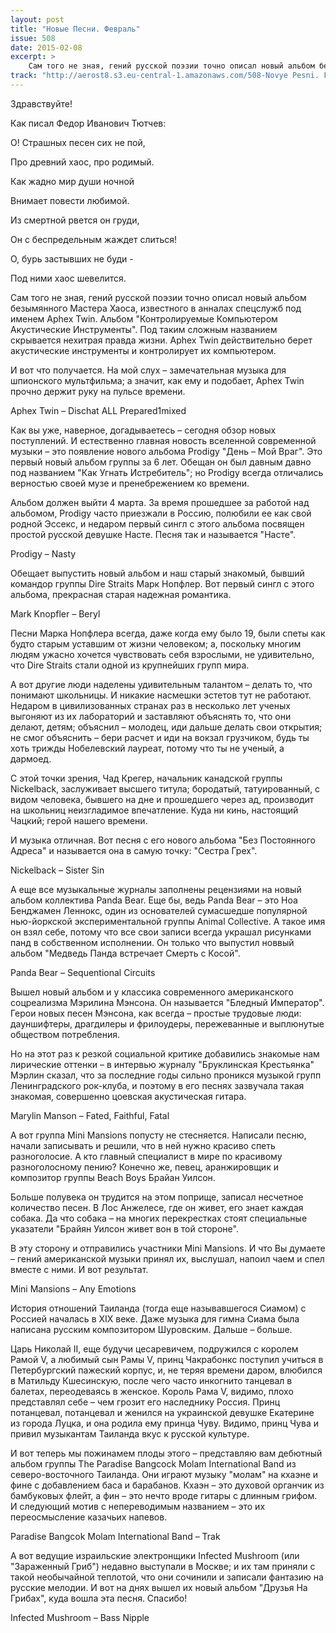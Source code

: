 ```yaml
---
layout: post
title: "Новые Песни. Февраль"
issue: 508
date: 2015-02-08
excerpt: >
    Сам того не зная, гений русской поэзии точно описал новый альбом безымянного Мастера Хаоса, известного в анналах спецслужб под именем Aphex Twin. Альбом "Контролируемые Компьютером Акустические Инструменты". Под таким сложным названием скрывается нехитрая правда жизни. Aphex Twin действительно берет акустические инструменты и контролирует их компьютером.
track: "http://aerost8.s3.eu-central-1.amazonaws.com/508-Novye Pesni. Fevral'.mp3"
---
```


Здравствуйте!

Как писал Федор Иванович Тютчев:

О! Страшных песен сих не пой,

Про древний хаос, про родимый.

Как жадно мир души ночной

Внимает повести любимой.

Из смертной рвется он груди,

Он с беспредельным жаждет слиться!

О, бурь застывших не буди -

Под ними хаос шевелится.

Сам того не зная, гений русской поэзии точно описал новый альбом безымянного Мастера Хаоса, известного в анналах спецслужб под именем Aphex Twin. Альбом "Контролируемые Компьютером Акустические Инструменты". Под таким сложным названием скрывается нехитрая правда жизни. Aphex Twin действительно берет акустические инструменты и контролирует их компьютером.

И вот что получается. На мой слух – замечательная музыка для шпионского мультфильма; а значит, как ему и подобает, Aphex Twin прочно держит руку на пульсе времени.

Aphex Twin – Dischat ALL Prepared1mixed

Как вы уже, наверное, догадываетесь – сегодня обзор новых поступлений. И естественно главная новость вселенной современной музыки – это появление нового альбома Prodigy "День – Мой Враг". Это первый новый альбом группы за 6 лет. Обещан он был давным давно под названием "Как Угнать Истребитель"; но Prodigy всегда отличались верностью своей музе и пренебрежением ко времени.

Альбом должен выйти 4 марта. За время прошедшее за работой над альбомом, Prodigy часто приезжали в Россию, полюбили ее как свой родной Эссекс, и недаром первый сингл с этого альбома посвящен простой русской девушке Насте. Песня так и называется "Насте".

Prodigy – Nasty

Обещает выпустить новый альбом и наш старый знакомый, бывший командор группы Dire Straits Марк Нопфлер. Вот первый сингл с этого альбома, прекрасная старая надежная романтика.

Mark Knopfler – Beryl

Песни Марка Нопфлера всегда, даже когда ему было 19, были спеты как будто старым уставшим от жизни человеком; а, поскольку многим людям ужасно хочется чувствовать себя взрослыми, не удивительно, что Dire Straits стали одной из крупнейших групп мира.

А вот другие люди наделены удивительным талантом – делать то, что понимают школьницы. И никакие насмешки эстетов тут не работают. Недаром в цивилизованных странах раз в несколько лет ученых выгоняют из их лабораторий и заставляют объяснять то, что они делают, детям; объяснил – молодец, иди дальше делать свои открытия; не смог объяснить – бери расчет и иди на вокзал грузчиком, будь ты хоть трижды Нобелевский лауреат, потому что ты не ученый, а дармоед.

С этой точки зрения, Чад Крегер, начальник канадской группы Nickelback, заслуживает высшего титула; бородатый, татуированный, с видом человека, бывшего на дне и прошедшего через ад, производит на школьниц неизгладимое впечатление. Куда ни кинь, настоящий Чацкий; герой нашего времени.

И музыка отличная. Вот песня с его нового альбома "Без Постоянного Адреса" и называется она в самую точку: "Сестра Грех".

Nickelback – Sister Sin

А еще все музыкальные журналы заполнены рецензиями на новый альбом коллектива Panda Bear. Еще бы, ведь Panda Bear – это Ноа Бенджамен Леннокс, один из основателей сумасшедше популярной нью-йоркской экспериментальной группы Animal Collective. А такое имя он взял себе, потому что все свои записи всегда украшал рисунками панд в собственном исполнении. Он только что выпустил новвый альбом "Медведь Панда встречает Смерть с Косой".

Panda Bear – Sequentional Circuits

Вышел новый альбом и у классика современного американского соцреализма Мэрилина Мэнсона. Он называется "Бледный Император". Герои новых песен Мэнсона, как всегда – простые трудовые люди: дауншифтеры, драгдилеры и фрилоудеры, пережеванные и выплюнутые обществом потребления.

Но на этот раз к резкой социальной критике добавились знакомые нам лирические оттенки – в интервью журналу "Бруклинская Крестьянка" Мэрлин сказал, что за последние годы сильно проникся музыкой групп Ленинградского рок-клуба, и поэтому в его песнях зазвучала такая знакомая, совершенно цоевская акустическая гитара.

Marylin Manson – Fated, Faithful, Fatal

А вот группа Mini Mansions попусту не стесняется. Написали песню, начали записывать и решили, что в ней нужно красиво спеть разноголосие. А кто главный специалист в мире по красивому разноголосному пению? Конечно же, певец, аранжировщик и композитор группы Beach Boys Брайан Уилсон.

Больше полувека он трудится на этом поприще, записал несчетное количество песен. В Лос Анжелесе, где он живет, его знает каждая собака. Да что собака – на многих перекрестках стоят специальные указатели "Брайян Уилсон живет вон в той стороне".

В эту сторону и отправились участники Mini Mansions. И что Вы думаете – гений американской музыки принял их, выслушал, напоил чаем и спел вместе с ними. И вот результат.

Mini Mansions – Any Emotions

История отношений Таиланда (тогда еще называвшегося Сиамом) с Россией началась в XIX веке. Даже музыка для гимна Сиама была написана русским композитором Шуровским. Дальше – больше.

Царь Николай II, еще будучи цесаревичем, подружился с королем Рамой V, а любимый сын Рамы V, принц Чакрабонкс поступил учиться в Петербургский пажеский корпус, и, не теряя времени даром, влюбился в Матильду Кшесинскую, после чего часто инкогнито танцевал в балетах, переодеваясь в женское. Король Рама V, видимо, плохо представлял себе – чем грозит его наследнику Россия. Принц потанцевал, потанцевал и женился на украинской девушке Екатерине из города Луцка, и она родила ему принца Чуву. Видимо, принц Чува и привил музыкантам Таиланда вкус к русской культуре.

И вот теперь мы пожинамем плоды этого – представляю вам дебютный альбом группы The Paradise Bangcock Molam International Band из северо-восточного Таиланда. Они играют музыку "молам" на кхаэне и фине с добавлением баса и барабанов. Кхаэн – это духовой органчик из бамбуковых флейт, а фин – это нечто вроде гитары с длинным грифом. И следующий мотив с непереводимым названием – это их переосмысление казачьих напевов.

Paradise Bangcok Molam International Band – Trak

А вот ведущие израильские электронщики Infected Mushroom (или "Зараженный Гриб") недавно выступали в Москве; и их там приняли с такой необычайной теплотой, что они сочинили и записали фантазию на русские мелодии. И вот на днях вышел их новый альбом "Друзья На Грибах", куда вошла эта песня. Спасибо!

Infected Mushroom – Bass Nipple
